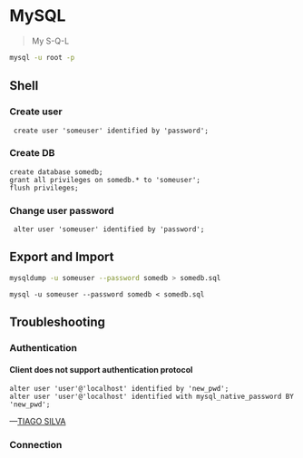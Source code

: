 # MySQL

>   My S-Q-L

```sh
mysql -u root -p
```



## Shell

### Create user

```mysql
 create user 'someuser' identified by 'password';
```

### Create DB

```mysql
create database somedb;
grant all privileges on somedb.* to 'someuser';
flush privileges;
```

### Change user password

```mysql
 alter user 'someuser' identified by 'password';
```

## Export and Import

```sh
mysqldump -u someuser --password somedb > somedb.sql
```

```
mysql -u someuser --password somedb < somedb.sql
```

## Troubleshooting

### Authentication

#### Client does not support authentication protocol

```mysql
alter user 'user'@'localhost' identified by 'new_pwd'; 
alter user 'user'@'localhost' identified with mysql_native_password BY 'new_pwd';
```

—[TIAGO SILVA](https://stackoverflow.com/a/53463633)

### Connection

